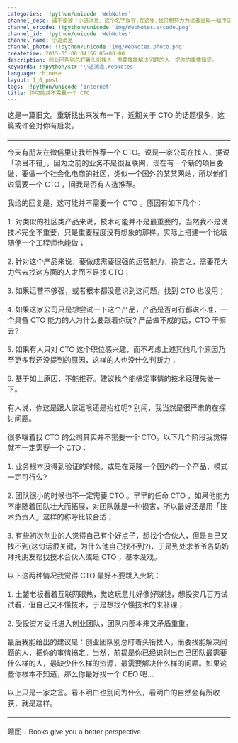 ```yaml
---
categories: !!python/unicode 'WebNotes'
channel_desc: 请不要被「小道消息」这个名字误导.在这里,我只想努力为读者呈现一幅中国互联网的清明上河图.
channel_ercode: !!python/unicode 'img/WebNotes.ercode.png'
channel_id: !!python/unicode 'WebNotes'
channel_name: 小道消息
channel_photo: !!python/unicode 'img/WebNotes.photo.png'
createtime: 2015-05-08 04:56:05+00:00
description: 创业团队别总盯着头衔找人，而要找能解决问题的人，把你的事情搞定。
keywords: !!python/str '小道消息,WebNotes'
language: chinese
layout: 1_0_post
tags: !!python/unicode 'internet'
title: 你可能并不需要一个 CTO
---
```

<div class="rich_media_content" id="js_content">
<p style="font-family: Avenir, sans-serif; border: 0px; font-size: 18px; margin-top: 12px; margin-bottom: 18px; padding: 0px; outline: 0px; color: rgb(51, 51, 51); white-space: normal;">
<span style="font-size: 16px;">
          这是一篇旧文。重新找出来发布一下，近期关于 CTO 的话题很多，这篇或许会对你有启发。
         </span>
</p>
<hr style="font-family: Avenir, sans-serif; border-right-width: 0px; border-bottom-width: 0px; border-left-width: 0px; border-top-style: solid; border-top-color: rgb(234, 234, 234); height: 1px; margin: 1em 0px; padding: 0px; color: rgb(51, 51, 51); white-space: normal;"/>
<p style="font-family: Avenir, sans-serif; border: 0px; margin-top: 12px; margin-bottom: 18px; padding: 0px; outline: 0px; color: rgb(51, 51, 51); white-space: normal;">
<span style="font-size: 16px;">
          今天有朋友在微信里让我给推荐一个 CTO。说是一家公司在找人，据说「项目不错」，因为之前的业务不是很互联网，现在有一个新的项目要做，要做一个社会化电商的社区，类似一个国外的某某网站，所以他们说需要一个 CTO ，问我是否有人选推荐。
          <br/>
</span>
</p>
<p style="font-family: Avenir, sans-serif; border: 0px; font-size: 18px; margin-top: 12px; margin-bottom: 18px; padding: 0px; outline: 0px; color: rgb(51, 51, 51); white-space: normal;">
<span style="font-size: 16px;">
          我给的回复是，这可能并不需要一个 CTO 。原因有如下几个：
         </span>
</p>
<p style="font-family: Avenir, sans-serif; border: 0px; font-size: 18px; margin-top: 12px; margin-bottom: 18px; padding: 0px; outline: 0px; color: rgb(51, 51, 51); white-space: normal;">
<span style="font-size: 16px;">
          1. 对类似的社区类产品来说，技术可能并不是最重要的，当然我不是说技术完全不重要，只是重要程度没有想象的那样。实际上搭建一个论坛随便一个工程师也能做；
         </span>
</p>
<p style="font-family: Avenir, sans-serif; border: 0px; font-size: 18px; margin-top: 12px; margin-bottom: 18px; padding: 0px; outline: 0px; color: rgb(51, 51, 51); white-space: normal;">
<span style="font-size: 16px;">
          2. 针对这个产品来说，要做成需要很强的运营能力，换言之，需要花大力气去找这方面的人才而不是找 CTO；
         </span>
</p>
<p style="font-family: Avenir, sans-serif; border: 0px; font-size: 18px; margin-top: 12px; margin-bottom: 18px; padding: 0px; outline: 0px; color: rgb(51, 51, 51); white-space: normal;">
<span style="font-size: 16px;">
          3. 如果运营不够强，或者根本都没意识到这问题，找到 CTO 也没用；
         </span>
</p>
<p style="font-family: Avenir, sans-serif; border: 0px; font-size: 18px; margin-top: 12px; margin-bottom: 18px; padding: 0px; outline: 0px; color: rgb(51, 51, 51); white-space: normal;">
<span style="font-size: 16px;">
          4. 如果这家公司只是想尝试一下这个产品，产品是否可行都说不准，一个具备 CTO 能力的人为什么要跟着你玩? 产品做不成的话，CTO 干嘛去?
         </span>
</p>
<p style="font-family: Avenir, sans-serif; border: 0px; font-size: 18px; margin-top: 12px; margin-bottom: 18px; padding: 0px; outline: 0px; color: rgb(51, 51, 51); white-space: normal;">
<span style="font-size: 16px;">
          5. 如果有人只对 CTO 这个职位感兴趣，而不考虑上述其他几个原因乃至更多我还没提到的原因，这样的人也没什么判断力；
         </span>
</p>
<p style="font-family: Avenir, sans-serif; border: 0px; font-size: 18px; margin-top: 12px; margin-bottom: 18px; padding: 0px; outline: 0px; color: rgb(51, 51, 51); white-space: normal;">
<span style="font-size: 16px;">
          6. 基于如上原因，不能推荐。建议找个能搞定事情的技术经理先做一下。
         </span>
</p>
<p style="font-family: Avenir, sans-serif; border: 0px; font-size: 18px; margin-top: 12px; margin-bottom: 18px; padding: 0px; outline: 0px; color: rgb(51, 51, 51); white-space: normal;">
<span style="font-size: 16px;">
          有人说，你这是跟人家逗哏还是抬杠呢? 别闹，我当然是很严肃的在探讨问题。
         </span>
</p>
<p style="font-family: Avenir, sans-serif; border: 0px; font-size: 18px; margin-top: 12px; margin-bottom: 18px; padding: 0px; outline: 0px; color: rgb(51, 51, 51); white-space: normal;">
<span style="font-size: 16px;">
          很多嚷着找 CTO 的公司其实并不需要一个 CTO。以下几个阶段我觉得就不一定需要一个 CTO：
         </span>
</p>
<p style="font-family: Avenir, sans-serif; border: 0px; font-size: 18px; margin-top: 12px; margin-bottom: 18px; padding: 0px; outline: 0px; color: rgb(51, 51, 51); white-space: normal;">
<span style="font-size: 16px;">
          1. 业务根本没得到验证的时候，或是在克隆一个国外的一个产品，模式一定可行么?
         </span>
</p>
<p style="font-family: Avenir, sans-serif; border: 0px; font-size: 18px; margin-top: 12px; margin-bottom: 18px; padding: 0px; outline: 0px; color: rgb(51, 51, 51); white-space: normal;">
<span style="font-size: 16px;">
          2. 团队很小的时候也不一定需要 CTO 。早早的任命 CTO ，如果他能力不能随着团队壮大而拓展，对团队就是一种损害，所以最好还是用「技术负责人」这样的称呼比较合适；
         </span>
</p>
<p style="font-family: Avenir, sans-serif; border: 0px; font-size: 18px; margin-top: 12px; margin-bottom: 18px; padding: 0px; outline: 0px; color: rgb(51, 51, 51); white-space: normal;">
<span style="font-size: 16px;">
          3. 有些初次创业的人觉得自己有个好点子，想找个合伙人，但是自己又找不到(这句话很关键，为什么他自己找不到?)，于是到处求爷爷告奶奶拜托朋友帮找技术合伙人或是 CTO ，基本没戏。
         </span>
</p>
<p style="font-family: Avenir, sans-serif; border: 0px; font-size: 18px; margin-top: 12px; margin-bottom: 18px; padding: 0px; outline: 0px; color: rgb(51, 51, 51); white-space: normal;">
<span style="font-size: 16px;">
          以下这两种情况我觉得 CTO 最好不要跳入火坑：
         </span>
</p>
<p style="font-family: Avenir, sans-serif; border: 0px; font-size: 18px; margin-top: 12px; margin-bottom: 18px; padding: 0px; outline: 0px; color: rgb(51, 51, 51); white-space: normal;">
<span style="font-size: 16px;">
          1. 土鳖老板看着互联网眼热，觉这玩意儿好像好赚钱，想投资几百万试试看，但自己又不懂技术，于是想找个懂技术的来补课；
         </span>
</p>
<p style="font-family: Avenir, sans-serif; border: 0px; font-size: 18px; margin-top: 12px; margin-bottom: 18px; padding: 0px; outline: 0px; color: rgb(51, 51, 51); white-space: normal;">
<span style="font-size: 16px;">
          2. 受投资方委托进入创业团队，团队内部本来又矛盾重重。
         </span>
</p>
<p style="font-family: Avenir, sans-serif; border: 0px; font-size: 18px; margin-top: 12px; margin-bottom: 18px; padding: 0px; outline: 0px; color: rgb(51, 51, 51); white-space: normal;">
<span style="color: rgb(51, 51, 51); font-family: Avenir, sans-serif; font-size: 16px;">
          最后我能给出的建议是：创业团队别总盯着头衔找人，而要找能解决问题的人，把你的事情搞定。当然，前提是你已经识别出自己团队最需要什么样的人，最缺少什么样的资源，最需要解决什么样的问题。如果这些你根本不知道，那么你最好找一个 CEO 吧…
         </span>
</p>
<p style="font-family: Avenir, sans-serif; border: 0px; font-size: 18px; margin-top: 12px; margin-bottom: 18px; padding: 0px; outline: 0px; color: rgb(51, 51, 51); white-space: normal;">
<span style="font-size: 16px;">
          以上只是一家之言。看不明白也别问为什么，看明白的自然会有所收获，就是这样。
         </span>
</p>
<hr style="font-family: Avenir, sans-serif; border-right-width: 0px; border-bottom-width: 0px; border-left-width: 0px; border-top-style: solid; border-top-color: rgb(234, 234, 234); height: 1px; margin: 1em 0px; padding: 0px; color: rgb(51, 51, 51); font-size: 18px; white-space: normal;"/>
<p style="font-family: Avenir, sans-serif; border: 0px; font-size: 18px; margin-top: 12px; margin-bottom: 18px; padding: 0px; outline: 0px; color: rgb(51, 51, 51); white-space: normal;">
<span style="font-size: 16px;">
          题图：Books give you a better perspective
         </span>
</p>
</div>